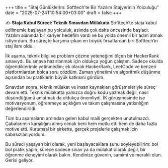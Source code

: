 +++
title = "Staj Günlüklerim: Softtech'te Bir Yazılım Stajyerinin Yolculuğu"
date = "2025-07-24T10:54:00+03:00"
draft = false
+++

✍️ **Staja Kabul Süreci: Teknik Sınavdan Mülakata**
Softtech’te staja kabul edilmemle başlayan bu yolculuk, aslında çok daha öncesinde başladı. Yazılım alanında bir kariyer hedefim vardı ve bu yolda önemli bir adım atmak istiyordum. Bu süreçte karşıma çıkan en büyük fırsatlardan biri Softtech’in staj ilanı oldu.

İlk aşama, teknik bilgi ve problem çözme yeteneğimi ölçen bir HackerRank sınavıydı. Bu sınava hazırlanmak için oldukça yoğun çalıştım. Sadece okulda öğrendiklerimle yetinmedim; ek olarak HackerRank, LeetCode ve benzeri platformlardan bolca soru çözdüm. Zaman yönetimi ve algoritmik düşünme açısından bu pratiklerin büyük katkısını gördüm.

Sınavdan sonra, teknik mülakat ve insan kaynakları görüşmeleriyle süreç devam etti. Teknik mülakatta yalnızca doğru kodu yazmak değil, nasıl düşündüğümü anlatmak da oldukça önemliydi. İK görüşmesinde ise motivasyonum, öğrenmeye açıklığım ve takım çalışmasına yatkınlığım değerlendirildi.

Tüm bu aşamaların ardından gelen kabul maili gerçekten unutulmazdı. Çabalarımın karşılığını almış olmak beni hem mutlu etti hem de daha fazla motive etti. Kurumsal bir şirkette, gerçek projelerle çalışmak için sabırsızlanıyordum.

Bu süreci yaşayan biri olarak, yeni başlayacaklara şunu söyleyebilirim: bol bol pratik yapın, sürece sadece sınav ya da mülakat olarak değil, bir öğrenme deneyimi olarak bakın. Kendinize güvenin, samimi ve meraklı olun. Gerisi geliyor.
